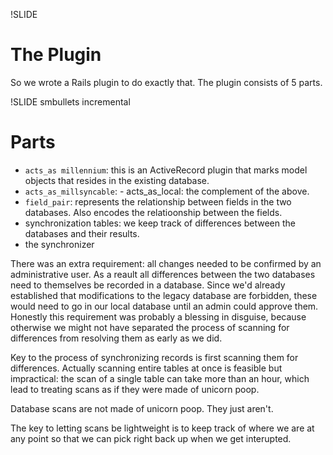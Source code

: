 <!-- vim: ft=markdown:fo=:lbr 
Consider :so showoff.vim 
--> 
!SLIDE 
# The Plugin #

So we wrote a Rails plugin to do exactly that.  The plugin consists of 5 parts.

!SLIDE  smbullets incremental
# Parts #

* <code>acts_as millennium</code>: this is an ActiveRecord plugin that marks model objects that resides in the existing database.
* <code>acts_as_millsyncable</code>: - acts_as_local: the complement of the above.
* <code>field_pair</code>: represents the relationship between fields in the two databases.  Also encodes the relatioonship between the fields.
* synchronization tables: we keep track of differences between the databases 
  and their results.
* the synchronizer

There was an extra requirement: all changes needed to be confirmed by an administrative user.  As a reault all differences between the two databases need to themselves be recorded in a database.  Since we'd already established that modifications to the legacy database are forbidden, these would need to go in our local database until an admin could approve them.  Honestly this requirement was probably a blessing in disguise, because otherwise we might not have separated the process of scanning for differences from resolving them as early as we did.  

Key to the process of synchronizing records is first scanning them for differences.  Actually scanning entire tables at once is feasible but impractical: the scan of a single table can take more than an hour, which lead to treating scans as if they were made of unicorn poop.  

Database scans are not made of unicorn poop.  They just aren't.  

The key to letting scans be lightweight is to keep track of where we are at any point so that we can pick right back up when we get interupted.
